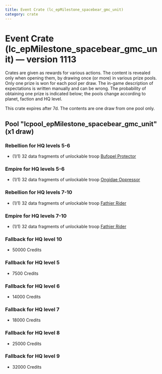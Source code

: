 ```yaml
---
title: Event Crate (lc_epMilestone_spacebear_gmc_unit)
category: crate
---
```


# Event Crate (lc_epMilestone_spacebear_gmc_unit) — version 1113

Crates are given as rewards for various actions. The content is revealed only when opening them, by drawing once (or more) in various prize pools. Only one prize is won for each pool per draw. The in-game description of expectations is written manually and can be wrong. The probability of obtaining one prize is indicated below; the pools change according to planet, faction and HQ level.

This crate expires after 7d. The contents are one draw from one pool only.

## Pool "lcpool_epMilestone_spacebear_gmc_unit" (x1 draw)

### Rebellion for HQ levels 5-6

  * (1/1) 32 data fragments of unlockable troop [Bufopel Protector](FurCoat)

### Empire for HQ levels 5-6

  * (1/1) 32 data fragments of unlockable troop [Ongidae Oppressor](ApeMan)

### Rebellion for HQ levels 7-10

  * (1/1) 32 data fragments of unlockable troop [Fathier Rider](RebelGoldenMileCreature)

### Empire for HQ levels 7-10

  * (1/1) 32 data fragments of unlockable troop [Fathier Rider](EmpireGoldenMileCreature)

### Fallback for HQ level 10

  * 50000 Credits

### Fallback for HQ level 5

  * 7500 Credits

### Fallback for HQ level 6

  * 14000 Credits

### Fallback for HQ level 7

  * 18000 Credits

### Fallback for HQ level 8

  * 25000 Credits

### Fallback for HQ level 9

  * 32000 Credits